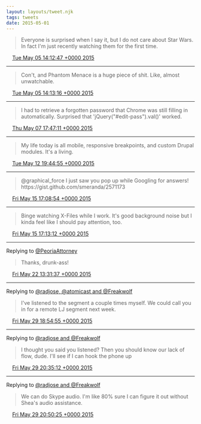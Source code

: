 ```yaml
---
layout: layouts/tweet.njk
tags: tweets
date: 2015-05-01
---
```


> Everyone is surprised when I say it, but I do not care about Star Wars\. In fact I'm just recently watching them for the first time\.

<img src="/img/tweet-media/tweet.ico" width="12" /> [Tue May 05 14:12:47 +0000 2015](https://twitter.com/timwasson/status/595591977611218944)

----

> Con't, and Phantom Menace is a huge piece of shit\. Like, almost unwatchable\.

<img src="/img/tweet-media/tweet.ico" width="12" /> [Tue May 05 14:13:16 +0000 2015](https://twitter.com/timwasson/status/595592099300532225)

----

> I had to retrieve a forgotten password that Chrome was still filling in automatically\. Surprised that 'jQuery\("\#edit\-pass"\)\.val\(\)' worked\.

<img src="/img/tweet-media/tweet.ico" width="12" /> [Thu May 07 17:47:11 +0000 2015](https://twitter.com/timwasson/status/596370708189417473)

----

> My life today is all mobile, responsive breakpoints, and custom Drupal modules\. It's a living\.

<img src="/img/tweet-media/tweet.ico" width="12" /> [Tue May 12 19:44:55 +0000 2015](https://twitter.com/timwasson/status/598212278064795648)

----

> @graphical\_force I just saw you pop up while Googling for answers\! https://gist\.github\.com/smeranda/2571173

<img src="/img/tweet-media/tweet.ico" width="12" /> [Fri May 15 17:08:54 +0000 2015](https://twitter.com/timwasson/status/599260176584024064)

----

> Binge watching X\-Files while I work\. It's good background noise but I kinda feel like I should pay attention, too\.

<img src="/img/tweet-media/tweet.ico" width="12" /> [Fri May 15 17:13:12 +0000 2015](https://twitter.com/timwasson/status/599261258219585536)

----

Replying to [@PeoriaAttorney](https://twitter.com/PeoriaAttorney/status/601606570833813505)

> Thanks, drunk\-ass\!

<img src="/img/tweet-media/tweet.ico" width="12" /> [Fri May 22 13:31:37 +0000 2015](https://twitter.com/timwasson/status/601742209113858048)

----

Replying to [@radjose, @atomicast and @Freakwolf](https://twitter.com/RadleyJPhoenix/status/604357920357097474)

> I've listened to the segment a couple times myself\. We could call you in for a remote LJ segment next week\.

<img src="/img/tweet-media/tweet.ico" width="12" /> [Fri May 29 18:54:55 +0000 2015](https://twitter.com/timwasson/status/604360286649233410)

----

Replying to [@radjose and @Freakwolf](https://twitter.com/RadleyJPhoenix/status/604384669904150528)

> I thought you said you listened? Then you should know our lack of flow, dude\. I'll see if I can hook the phone up

<img src="/img/tweet-media/tweet.ico" width="12" /> [Fri May 29 20:35:12 +0000 2015](https://twitter.com/timwasson/status/604385524053213184)

----

Replying to [@radjose and @Freakwolf](https://twitter.com/RadleyJPhoenix/status/604389077987680256)

> We can do Skype audio\. I'm like 80% sure I can figure it out without Shea's audio assistance\.

<img src="/img/tweet-media/tweet.ico" width="12" /> [Fri May 29 20:50:25 +0000 2015](https://twitter.com/timwasson/status/604389353729622016)